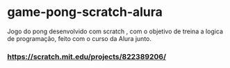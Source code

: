 # game-pong-scratch-alura
Jogo do pong desenvolvido com scratch , com o objetivo de treina a logica de programação, feito com o curso da Alura junto.



### https://scratch.mit.edu/projects/822389206/

